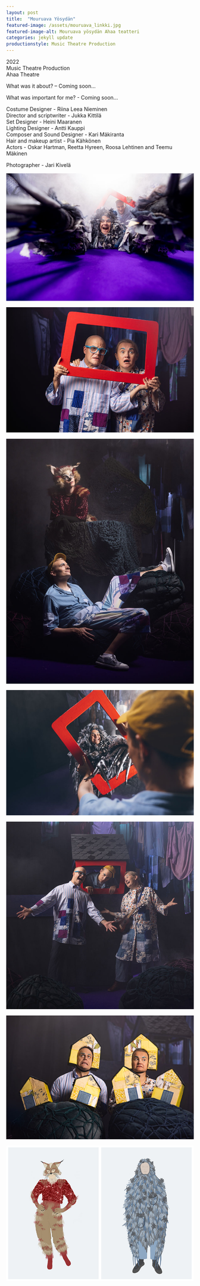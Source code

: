 ```yaml
---
layout: post
title:  "Mouruava Yösydän"
featured-image: /assets/mouruava_linkki.jpg
featured-image-alt: Mouruava yösydän Ahaa teatteri
categories: jekyll update
productionstyle: Music Theatre Production
---
```

  2022  
  Music Theatre Production  
  Ahaa Theatre

<div class="post-text-alone">  
  What was it about? – Coming soon... 
<p></p>
  What was important for me? - Coming soon...
</div>  
<p></p>

  Costume Designer - Riina Leea Nieminen  
  Director and scriptwriter - Jukka Kittilä  
  Set Designer - Heini Maaranen  
  Lighting Designer - Antti Kauppi  
  Composer and Sound Designer - Kari Mäkiranta     
  Hair and makeup artist - Pia Kähkönen  
  Actors - Oskar Hartman, Reetta Hyreen, Roosa Lehtinen and Teemu Mäkinen   
  
  Photographer - Jari Kivelä  
  
![alt text](/assets/projects/mouruava1.jpg)  
  
![alt text](/assets/projects/mouruava2.jpg)

![alt text](/assets/projects/mouruava4.jpg)  

![alt text](/assets/projects/mouruava3.jpg) 

![alt text](/assets/projects/mouruava5.jpg) 

![alt text](/assets/projects/mouruava6.jpg)   

![alt text](/assets/projects/luonnos15.jpg)   
 



